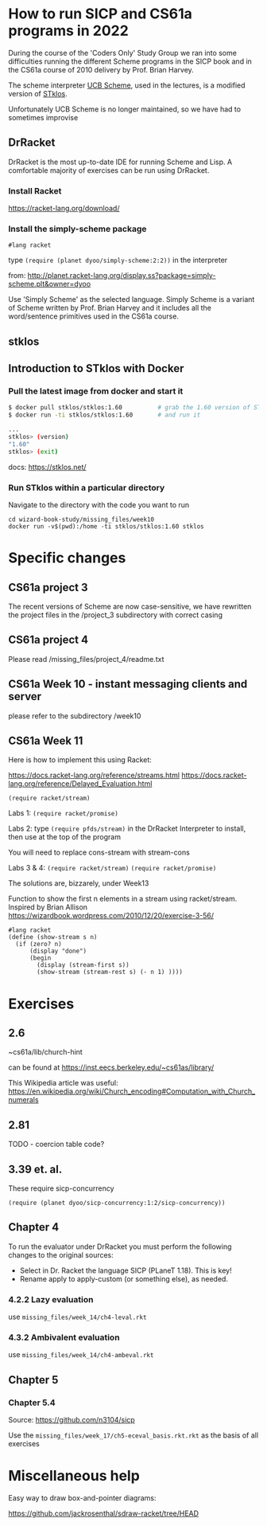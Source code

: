# How to run SICP and CS61a programs in 2022

During the course of the 'Coders Only' Study Group we ran into some difficulties
running the different Scheme programs in the SICP book and in the CS61a course
of 2010 delivery by Prof. Brian Harvey.

The scheme interpreter [UCB Scheme](https://people.eecs.berkeley.edu/~bh/61a-pages/Scheme/), used in the lectures,
is a modified version of [STklos](https://www.stklos.net/).

Unfortunately UCB Scheme is no longer maintained, so we have had to sometimes improvise


## DrRacket

DrRacket is the most up-to-date IDE for running Scheme and Lisp. 
A comfortable majority of exercises can be run using DrRacket.

### Install Racket

https://racket-lang.org/download/

### Install the simply-scheme package
`#lang racket`

type `(require (planet dyoo/simply-scheme:2:2))` in the interpreter

from:
http://planet.racket-lang.org/display.ss?package=simply-scheme.plt&owner=dyoo

Use 'Simply Scheme' as the selected language. Simply Scheme is a variant of Scheme written
by Prof. Brian Harvey and it includes all the word/sentence primitives used in the
CS61a course.


## stklos

## Introduction to STklos with Docker

### Pull the latest image from docker and start it

``` bash
$ docker pull stklos/stklos:1.60          # grab the 1.60 version of STklos
$ docker run -ti stklos/stklos:1.60       # and run it

...
stklos> (version)
"1.60"
stklos> (exit)
```

docs: https://stklos.net/

### Run STklos within a particular directory

Navigate to the directory with the code you want to run

```
cd wizard-book-study/missing_files/week10
docker run -v$(pwd):/home -ti stklos/stklos:1.60 stklos
```


# Specific changes

## CS61a project 3
The recent versions of Scheme are now case-sensitive, we have rewritten the project files in
the /project_3 subdirectory with correct casing

## CS61a project 4
Please read /missing_files/project_4/readme.txt


## CS61a Week 10 - instant messaging clients and server

please refer to the subdirectory /week10

## CS61a Week 11

Here is how to implement this using Racket:

https://docs.racket-lang.org/reference/streams.html
https://docs.racket-lang.org/reference/Delayed_Evaluation.html

`(require racket/stream)`

Labs 1:
`(require racket/promise)`

Labs 2:
type
`(require pfds/stream)` in the DrRacket Interpreter to install, then use at the top of the program

You will need to replace cons-stream with stream-cons

Labs 3 & 4:
`(require racket/stream)`
`(require racket/promise)`

The solutions are, bizzarely, under Week13


Function to show the first n elements in a stream using racket/stream.
Inspired by Brian Allison
https://wizardbook.wordpress.com/2010/12/20/exercise-3-56/
```
#lang racket
(define (show-stream s n)
  (if (zero? n)
      (display "done")
      (begin
        (display (stream-first s))
        (show-stream (stream-rest s) (- n 1) ))))
```

# Exercises 

## 2.6

~cs61a/lib/church-hint

can be found at https://inst.eecs.berkeley.edu/~cs61as/library/

This Wikipedia article was useful:
https://en.wikipedia.org/wiki/Church_encoding#Computation_with_Church_numerals

## 2.81

TODO - coercion table code?

## 3.39 et. al.
These require sicp-concurrency


```
(require (planet dyoo/sicp-concurrency:1:2/sicp-concurrency))
```

## Chapter 4


To run the evaluator under DrRacket you must perform the following changes to the original sources:

- Select in Dr. Racket the language SICP (PLaneT 1.18). This is key!
- Rename apply to apply-custom (or something else), as needed.

### 4.2.2 Lazy evaluation

use `missing_files/week_14/ch4-leval.rkt`


### 4.3.2 Ambivalent evaluation

use `missing_files/week_14/ch4-ambeval.rkt`

## Chapter 5

### Chapter 5.4

Source: https://github.com/n3104/sicp

Use the `missing_files/week_17/ch5-eceval_basis.rkt.rkt` as the basis of all exercises




# Miscellaneous help

Easy way to draw box-and-pointer diagrams:

https://github.com/jackrosenthal/sdraw-racket/tree/HEAD
